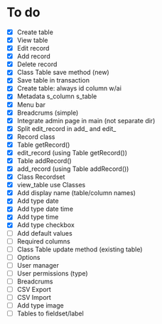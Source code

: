 # To do

- [x] Create table
- [x] View table
- [x] Edit record
- [x] Add record
- [x] Delete record
- [x] Class Table save method (new)
- [x] Save table in transaction
- [x] Create table: always id column w/ai
- [x] Metadata s_column s_table
- [x] Menu bar
- [x] Breadcrums (simple)
- [x] Integrate admin page in main (not separate dir)
- [x] Split edit_record in add_ and edit_
- [x] Record class
- [x] Table getRecord()
- [x] edit_record (using Table getRecord())
- [x] Table addRecord()
- [x] add_record (using Table addRecord())
- [x] Class Recordset
- [x] view_table use Classes
- [x] Add display name (table/column names)
- [x] Add type date
- [x] Add type date time
- [x] Add type time
- [x] Add type checkbox
- [ ] Add default values
- [ ] Required columns
- [ ] Class Table update method (existing table)
- [ ] Options
- [ ] User manager
- [ ] User permissions (type)
- [ ] Breadcrums
- [ ] CSV Export
- [ ] CSV Import
- [ ] Add type image
- [ ] Tables to fieldset/label
